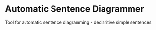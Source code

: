 # Automatic Sentence Diagrammer
 Tool for automatic sentence diagramming - declaritive simple sentences
